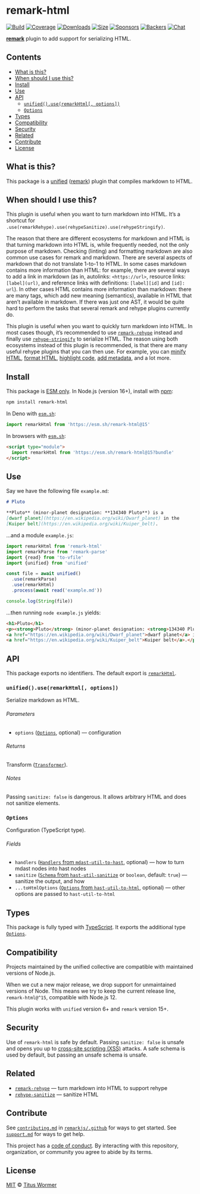 # remark-html

[![Build][build-badge]][build]
[![Coverage][coverage-badge]][coverage]
[![Downloads][downloads-badge]][downloads]
[![Size][size-badge]][size]
[![Sponsors][sponsors-badge]][collective]
[![Backers][backers-badge]][collective]
[![Chat][chat-badge]][chat]

**[remark][]** plugin to add support for serializing HTML.

## Contents

*   [What is this?](#what-is-this)
*   [When should I use this?](#when-should-i-use-this)
*   [Install](#install)
*   [Use](#use)
*   [API](#api)
    *   [`unified().use(remarkHtml[, options])`](#unifieduseremarkhtml-options)
    *   [`Options`](#options)
*   [Types](#types)
*   [Compatibility](#compatibility)
*   [Security](#security)
*   [Related](#related)
*   [Contribute](#contribute)
*   [License](#license)

## What is this?

This package is a [unified][] ([remark][]) plugin that compiles markdown to
HTML.

## When should I use this?

This plugin is useful when you want to turn markdown into HTML.
It’s a shortcut for
`.use(remarkRehype).use(rehypeSanitize).use(rehypeStringify)`.

The reason that there are different ecosystems for markdown and HTML is that
turning markdown into HTML is, while frequently needed, not the only purpose of
markdown.
Checking (linting) and formatting markdown are also common use cases for
remark and markdown.
There are several aspects of markdown that do not translate 1-to-1 to HTML.
In some cases markdown contains more information than HTML: for example, there
are several ways to add a link in markdown (as in, autolinks: `<https://url>`,
resource links: `[label](url)`, and reference links with definitions:
`[label][id]` and `[id]: url`).
In other cases HTML contains more information than markdown: there are many
tags, which add new meaning (semantics), available in HTML that aren’t available
in markdown.
If there was just one AST, it would be quite hard to perform the tasks that
several remark and rehype plugins currently do.

This plugin is useful when you want to quickly turn markdown into HTML.
In most cases though, it’s recommended to use [`remark-rehype`][remark-rehype]
instead and finally use [`rehype-stringify`][rehype-stringify] to serialize
HTML.
The reason using both ecosystems instead of this plugin is recommended, is that
there are many useful rehype plugins that you can then use.
For example, you can [minify HTML][rehype-minify], [format HTML][rehype-format],
[highlight code][rehype-highlight], [add metadata][rehype-meta], and a lot more.

## Install

This package is [ESM only][esm].
In Node.js (version 16+), install with [npm][]:

```sh
npm install remark-html
```

In Deno with [`esm.sh`][esmsh]:

```js
import remarkHtml from 'https://esm.sh/remark-html@15'
```

In browsers with [`esm.sh`][esmsh]:

```html
<script type="module">
  import remarkHtml from 'https://esm.sh/remark-html@15?bundle'
</script>
```

## Use

Say we have the following file `example.md`:

```markdown
# Pluto

**Pluto** (minor-planet designation: **134340 Pluto**) is a
[dwarf planet](https://en.wikipedia.org/wiki/Dwarf_planet) in the
[Kuiper belt](https://en.wikipedia.org/wiki/Kuiper_belt).
```

…and a module `example.js`:

```js
import remarkHtml from 'remark-html'
import remarkParse from 'remark-parse'
import {read} from 'to-vfile'
import {unified} from 'unified'

const file = await unified()
  .use(remarkParse)
  .use(remarkHtml)
  .process(await read('example.md'))

console.log(String(file))
```

…then running `node example.js` yields:

```html
<h1>Pluto</h1>
<p><strong>Pluto</strong> (minor-planet designation: <strong>134340 Pluto</strong>) is a
<a href="https://en.wikipedia.org/wiki/Dwarf_planet">dwarf planet</a> in the
<a href="https://en.wikipedia.org/wiki/Kuiper_belt">Kuiper belt</a>.</p>
```

## API

This package exports no identifiers.
The default export is [`remarkHtml`][api-remark-html].

### `unified().use(remarkHtml[, options])`

Serialize markdown as HTML.

###### Parameters

*   `options` ([`Options`][api-options], optional)
    — configuration

###### Returns

Transform ([`Transformer`][unified-transformer]).

###### Notes

Passing `sanitize: false` is dangerous.
It allows arbitrary HTML and does not sanitize elements.

### `Options`

Configuration (TypeScript type).

###### Fields

*   `handlers` ([`Handlers` from
    `mdast-util-to-hast`][mdast-util-to-hast-handlers], optional)
    — how to turn mdast nodes into hast nodes
*   `sanitize` ([`Schema` from
    `hast-util-sanitize`][hast-util-sanitize-schema] or `boolean`, default:
    `true`)
    — sanitize the output, and how
*   `...toHtmlOptions` ([`Options` from
    `hast-util-to-html`][hast-util-to-html-options], optional)
    — other options are passed to `hast-util-to-html`

## Types

This package is fully typed with [TypeScript][].
It exports the additional type [`Options`][api-options].

## Compatibility

Projects maintained by the unified collective are compatible with maintained
versions of Node.js.

When we cut a new major release, we drop support for unmaintained versions of
Node.
This means we try to keep the current release line, `remark-html@^15`,
compatible with Node.js 12.

This plugin works with `unified` version 6+ and `remark` version 15+.

## Security

Use of `remark-html` is safe by default.
Passing `sanitize: false` is unsafe and opens you up to
[cross-site scripting (XSS)][wiki-xss] attacks.
A safe schema is used by default, but passing an unsafe schema is unsafe.

## Related

*   [`remark-rehype`](https://github.com/remarkjs/remark-rehype)
    — turn markdown into HTML to support rehype
*   [`rehype-sanitize`](https://github.com/rehypejs/rehype-sanitize)
    — sanitize HTML

## Contribute

See [`contributing.md`][contributing] in [`remarkjs/.github`][health] for ways
to get started.
See [`support.md`][support] for ways to get help.

This project has a [code of conduct][coc].
By interacting with this repository, organization, or community you agree to
abide by its terms.

## License

[MIT][license] © [Titus Wormer][author]

<!-- Definitions -->

[build-badge]: https://github.com/remarkjs/remark-html/workflows/main/badge.svg

[build]: https://github.com/remarkjs/remark-html/actions

[coverage-badge]: https://img.shields.io/codecov/c/github/remarkjs/remark-html.svg

[coverage]: https://codecov.io/github/remarkjs/remark-html

[downloads-badge]: https://img.shields.io/npm/dm/remark-html.svg

[downloads]: https://www.npmjs.com/package/remark-html

[size-badge]: https://img.shields.io/bundlejs/size/remark-html

[size]: https://bundlejs.com/?q=remark-html

[sponsors-badge]: https://opencollective.com/unified/sponsors/badge.svg

[backers-badge]: https://opencollective.com/unified/backers/badge.svg

[collective]: https://opencollective.com/unified

[chat-badge]: https://img.shields.io/badge/chat-discussions-success.svg

[chat]: https://github.com/remarkjs/remark/discussions

[npm]: https://docs.npmjs.com/cli/install

[esm]: https://gist.github.com/sindresorhus/a39789f98801d908bbc7ff3ecc99d99c

[esmsh]: https://esm.sh

[health]: https://github.com/remarkjs/.github

[contributing]: https://github.com/remarkjs/.github/blob/main/contributing.md

[support]: https://github.com/remarkjs/.github/blob/main/support.md

[coc]: https://github.com/remarkjs/.github/blob/main/code-of-conduct.md

[license]: license

[author]: https://wooorm.com

[hast-util-sanitize-schema]: https://github.com/syntax-tree/hast-util-sanitize#schema

[hast-util-to-html-options]: https://github.com/syntax-tree/hast-util-to-html#options

[mdast-util-to-hast-handlers]: https://github.com/syntax-tree/mdast-util-to-hast#handlers

[rehype-format]: https://github.com/rehypejs/rehype-format

[rehype-highlight]: https://github.com/rehypejs/rehype-highlight

[rehype-meta]: https://github.com/rehypejs/rehype-meta

[rehype-minify]: https://github.com/rehypejs/rehype-minify

[rehype-stringify]: https://github.com/rehypejs/rehype/tree/main/packages/rehype-stringify

[remark]: https://github.com/remarkjs/remark

[remark-rehype]: https://github.com/remarkjs/remark-rehype

[typescript]: https://www.typescriptlang.org

[unified]: https://github.com/unifiedjs/unified

[unified-transformer]: https://github.com/unifiedjs/unified#transformer

[wiki-xss]: https://en.wikipedia.org/wiki/Cross-site_scripting

[api-options]: #options

[api-remark-html]: #unifieduseremarkhtml-options
